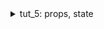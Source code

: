 <details>
  <summary>tut_5: props, state</summary>

- Component is a Plain Old JavaScript Function
- The Function Must Return "Something"
- The "Something" is the JSX
- The Component may have data private to itself. We call it "State".
- The Component may have data to share with other Components. We call them "Props".

</details>
